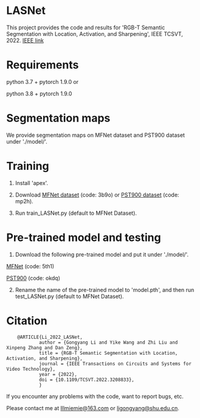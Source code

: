 # LASNet 
  This project provides the code and results for 'RGB-T Semantic Segmentation with Location, Activation, and Sharpening', IEEE TCSVT, 2022. [IEEE link](https://ieeexplore.ieee.org/document/9900351)
  
# Requirements
   python 3.7 + pytorch 1.9.0 or
   
   python 3.8 + pytorch 1.9.0
   
# Segmentation maps
   We provide segmentation maps on MFNet dataset and PST900 dataset under './model/'.
   
# Training
  1. Install 'apex'.
  
  2. Download [MFNet dataset](https://pan.baidu.com/s/1NHGazP7pwgEM47SP_ljJPg) (code: 3b9o) or [PST900 dataset](https://pan.baidu.com/s/13xgwFfUbu8zNvkwJq2Ggug) (code: mp2h).
  
  3. Run train_LASNet.py (default to MFNet Dataset).


# Pre-trained model and testing
  1. Download the following pre-trained model and put it under './model/'.

  [MFNet](https://pan.baidu.com/s/1dWCbTl274nzgdHGOsJkK_Q) (code: 5th1)

  [PST900](https://pan.baidu.com/s/1zQif2_8LTG5R7aabQOXjrA) (code: okdq)
  
  2. Rename the name of the pre-trained model to 'model.pth', and then run test_LASNet.py (default to MFNet Dataset).
  
  
  # Citation
        @ARTICLE{Li_2022_LASNet,
                author = {Gongyang Li and Yike Wang and Zhi Liu and Xinpeng Zhang and Dan Zeng},
                title = {RGB-T Semantic Segmentation with Location, Activation, and Sharpening},
                journal = {IEEE Transactions on Circuits and Systems for Video Technology},
                year = {2022},
                doi = {10.1109/TCSVT.2022.3208833},
                }
                
                
If you encounter any problems with the code, want to report bugs, etc.

Please contact me at lllmiemie@163.com or ligongyang@shu.edu.cn.

